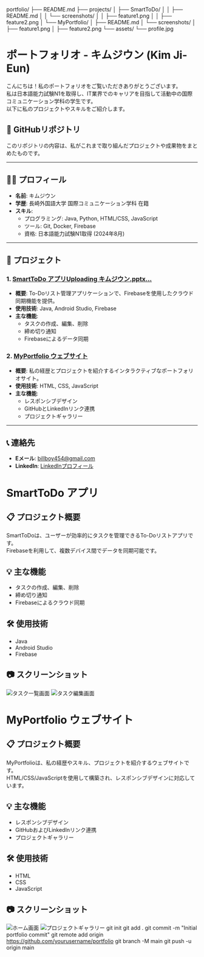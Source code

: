 portfolio/
├── README.md
├── projects/
│   ├── SmartToDo/
│   │   ├── README.md
│   │   └── screenshots/
│   │       ├── feature1.png
│   │       ├── feature2.png
│   └── MyPortfolio/
│       ├── README.md
│       └── screenshots/
│           ├── feature1.png
│           ├── feature2.png
└── assets/
    └── profile.jpg
# ポートフォリオ - キムジウン (Kim Ji-Eun)

こんにちは！私のポートフォリオをご覧いただきありがとうございます。  
私は日本語能力試験N1を取得し、IT業界でのキャリアを目指して活動中の国際コミュニケーション学科の学生です。  
以下に私のプロジェクトやスキルをご紹介します。

## 🔗 GitHubリポジトリ
このリポジトリの内容は、私がこれまで取り組んだプロジェクトや成果物をまとめたものです。

---

## 🧑‍💻 プロフィール
- **名前**: キムジウン
- **学歴**: 長崎外国語大学 国際コミュニケーション学科 在籍
- **スキル**:
  - プログラミング: Java, Python, HTML/CSS, JavaScript
  - ツール: Git, Docker, Firebase
  - 資格: 日本語能力試験N1取得 (2024年8月)

---

## 📂 プロジェクト
### 1. [SmartToDo アプリ](projects/SmartToDo/README.md)[Uploading キムジウン.pptx…]()

- **概要**: To-Doリスト管理アプリケーションで、Firebaseを使用したクラウド同期機能を提供。
- **使用技術**: Java, Android Studio, Firebase
- **主な機能**:
  - タスクの作成、編集、削除
  - 締め切り通知
  - Firebaseによるデータ同期

### 2. [MyPortfolio ウェブサイト](projects/MyPortfolio/README.md)
- **概要**: 私の経歴とプロジェクトを紹介するインタラクティブなポートフォリオサイト。
- **使用技術**: HTML, CSS, JavaScript
- **主な機能**:
  - レスポンシブデザイン
  - GitHubとLinkedInリンク連携
  - プロジェクトギャラリー

---

## 📞 連絡先
- **Eメール**: billboy454@gmail.com
- **LinkedIn**: [LinkedInプロフィール](https://linkedin.com/in/yourusername)
# SmartToDo アプリ

## 📋 プロジェクト概要
SmartToDoは、ユーザーが効率的にタスクを管理できるTo-Doリストアプリです。  
Firebaseを利用して、複数デバイス間でデータを同期可能です。

## 💡 主な機能
- タスクの作成、編集、削除
- 締め切り通知
- Firebaseによるクラウド同期

## 🛠️ 使用技術
- Java
- Android Studio
- Firebase

## 📷 スクリーンショット
![タスク一覧画面](screenshots/feature1.png)
![タスク編集画面](screenshots/feature2.png)
# MyPortfolio ウェブサイト

## 📋 プロジェクト概要
MyPortfolioは、私の経歴やスキル、プロジェクトを紹介するウェブサイトです。  
HTML/CSS/JavaScriptを使用して構築され、レスポンシブデザインに対応しています。

## 💡 主な機能
- レスポンシブデザイン
- GitHubおよびLinkedInリンク連携
- プロジェクトギャラリー

## 🛠️ 使用技術
- HTML
- CSS
- JavaScript

## 📷 スクリーンショット
![ホーム画面](screenshots/feature1.png)
![プロジェクトギャラリー](screenshots/feature2.png)
git init
git add .
git commit -m "Initial portfolio commit"
git remote add origin https://github.com/yourusername/portfolio
git branch -M main
git push -u origin main

